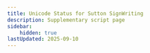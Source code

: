 ```yaml
---
title: Unicode Status for Sutton SignWriting
description: Supplementary script page
sidebar:
    hidden: true
lastUpdated: 2025-09-10
---
```




[comment]: # (end of intro)

[comment]: # (start of blocks)



[comment]: # (end of blocks)

[comment]: # (start of chars)



[comment]: # (end of chars)

[comment]: # (start of rest)


